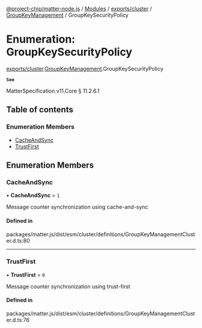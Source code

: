 [@project-chip/matter-node.js](../README.md) / [Modules](../modules.md) / [exports/cluster](../modules/exports_cluster.md) / [GroupKeyManagement](../modules/exports_cluster.GroupKeyManagement.md) / GroupKeySecurityPolicy

# Enumeration: GroupKeySecurityPolicy

[exports/cluster](../modules/exports_cluster.md).[GroupKeyManagement](../modules/exports_cluster.GroupKeyManagement.md).GroupKeySecurityPolicy

**`See`**

MatterSpecification.v11.Core § 11.2.6.1

## Table of contents

### Enumeration Members

- [CacheAndSync](exports_cluster.GroupKeyManagement.GroupKeySecurityPolicy.md#cacheandsync)
- [TrustFirst](exports_cluster.GroupKeyManagement.GroupKeySecurityPolicy.md#trustfirst)

## Enumeration Members

### CacheAndSync

• **CacheAndSync** = ``1``

Message counter synchronization using cache-and-sync

#### Defined in

packages/matter.js/dist/esm/cluster/definitions/GroupKeyManagementCluster.d.ts:80

___

### TrustFirst

• **TrustFirst** = ``0``

Message counter synchronization using trust-first

#### Defined in

packages/matter.js/dist/esm/cluster/definitions/GroupKeyManagementCluster.d.ts:76
